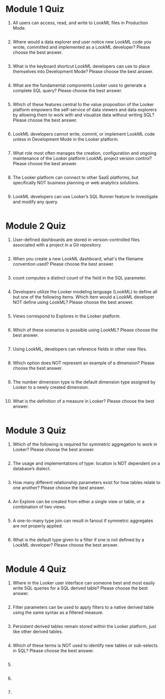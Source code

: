 # Module 1 Quiz

1. All users can access, read, and write to LookML files in Production Mode.
```bash

```

2. Where would a data explorer end user notice new LookML code you wrote, committed and implemented as a LookML developer? Please choose the best answer.
```bash

```

3. What is the keyboard shortcut LookML developers can use to place themselves into Development Mode? Please choose the best answer.
```bash

```

4. What are the fundamental components Looker uses to generate a complete SQL query? Please choose the best answer.
```bash

```

5. Which of these features central to the value proposition of the Looker platform empowers the self-service of data viewers and data explorers by allowing them to work with and visualize data without writing SQL? Please choose the best answer.
```bash

```

6. LookML developers cannot write, commit, or implement LookML code unless in Development Mode in the Looker platform.
```bash

```

7. What role most often manages the creation, configuration and ongoing maintenance of the Looker platform LookML project version control? Please choose the best answer.
```bash

```

8. The Looker platform can connect to other SaaS platforms, but specifically NOT business planning or web analytics solutions.
```bash

```

9. LookML developers can use Looker’s SQL Runner feature to investigate and modify any query.
```bash

```

# Module 2 Quiz

1. User-defined dashboards are stored in version-controlled files associated with a project in a Git repository.
```bash

```

2. When you create a new LookML dashboard, what's the filename convention used? Please choose the best answer.
```bash

```

3. count computes a distinct count of the field in the SQL parameter.
```bash

```

4. Developers utilize the Looker modeling language (LookML) to define all but one of the following items. Which item would a LookML developer NOT define using LookML? Please choose the best answer.
```bash

```

5. Views correspond to Explores in the Looker platform.
```bash

```

6. Which of these scenarios is possible using LookML? Please choose the best answer.
```bash

```

7. Using LookML, developers can reference fields in other view files.
```bash

```

8. Which option does NOT represent an example of a dimension? Please choose the best answer.
```bash

```

9. The number dimension type is the default dimension type assigned by Looker to a newly created dimension.
```bash

```

10. What is the definition of a measure in Looker? Please choose the best answer.
```bash

```

# Module 3 Quiz

1. Which of the following is required for symmetric aggregation to work in Looker? Please choose the best answer.
```bash

```

2. The usage and implementations of type: location is NOT dependent on a database’s dialect.
```bash

```

3. How many different relationship parameters exist for how tables relate to one another? Please choose the best answer.
```bash

```

4. An Explore can be created from either a single view or table, or a combination of two views.
```bash

```

5. A one-to-many type join can result in fanout if symmetric aggregates are not properly applied.
```bash

```

6. What is the default type given to a filter if one is not defined by a LookML developer? Please choose the best answer.
```bash

```

# Module 4 Quiz

1. Where in the Looker user interface can someone best and most easily write SQL queries for a SQL derived table? Please choose the best answer.
```bash

```

2. Filter parameters can be used to apply filters to a native derived table using the same syntax as a filtered measure.
```bash

```

3.  Persistent derived tables remain stored within the Looker platform, just like other derived tables.
```bash

```

4. Which of these terms is NOT used to identify new tables or sub-selects in SQL? Please choose the best answer.
```bash

```

5. 
```bash

```

6. 
```bash

```

7. 
```bash

```
